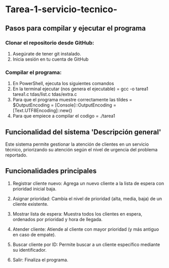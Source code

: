 # Tarea-1-servicio-tecnico-
## Pasos para compilar y ejecutar el programa

### Clonar el repositorio desde GitHub:
1) Asegúrate de tener git instalado.
2) Inicia sesión en tu cuenta de GitHub 

### Compilar el programa:
1) En PowerShell, ejecuta los siguientes comandos
2) En la terminal ejecutar (nos genera el ejecutable) = gcc -o tarea1 tarea1.c tdas/list.c tdas/extra.c
3) Para que el programa muestre correctamente las tildes = $OutputEncoding = [Console]::OutputEncoding = [Text.UTF8Encoding]::new()
4) Para que empiece a compilar el codigo = ./tarea1


## Funcionalidad del sistema 'Descripción general'

Este sistema permite gestionar la atención de clientes en un servicio técnico, priorizando su atención según el nivel de urgencia del problema reportado.

## Funcionalidades principales

1) Registrar cliente nuevo: Agrega un nuevo cliente a la lista de espera con prioridad inicial baja.

2) Asignar prioridad: Cambia el nivel de prioridad (alta, media, baja) de un cliente existente.

3) Mostrar lista de espera: Muestra todos los clientes en espera, ordenados por prioridad y hora de llegada.

4) Atender cliente: Atiende al cliente con mayor prioridad (y más antiguo en caso de empate).

5) Buscar cliente por ID: Permite buscar a un cliente específico mediante su identificador.

6) Salir: Finaliza el programa.